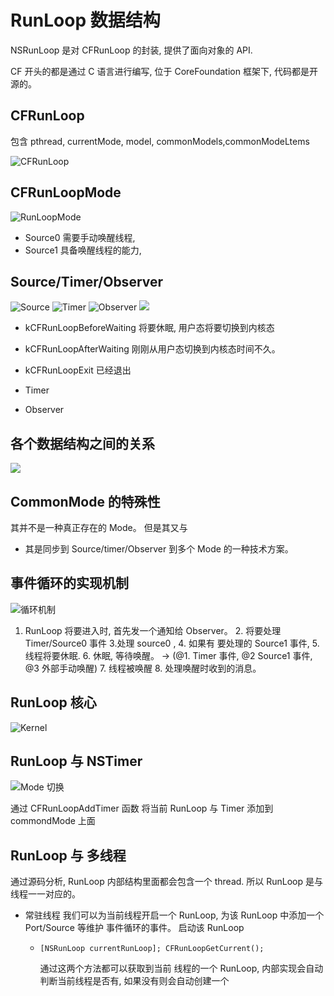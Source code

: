 # RunLoop 数据结构

 NSRunLoop 是对 CFRunLoop 的封装, 提供了面向对象的 API.
 
 CF 开头的都是通过 C 语言进行编写, 位于 CoreFoundation 框架下, 代码都是开源的。
## CFRunLoop

包含 pthread, currentMode, model, commonModels,commonModeLtems

![CFRunLoop](https://img.mukewang.com/szimg/5afa7a4a0001ceca19201080.jpg)
 
## CFRunLoopMode

![RunLoopMode](https://img.mukewang.com/szimg/5afab8710001698e19201080.jpg)

* Source0  需要手动唤醒线程, 
* Source1  具备唤醒线程的能力,

## Source/Timer/Observer


![Source](https://img.mukewang.com/szimg/5afab9d50001318a19201080.jpg)
![Timer](https://img.mukewang.com/szimg/5afaba630001ee2e19201080.jpg)
![Observer](https://img.mukewang.com/szimg/5afb8f320001234a19201080.jpg)
![](https://img.mukewang.com/szimg/5afb97a6000136e219201080.jpg)
* kCFRunLoopBeforeWaiting  将要休眠, 用户态将要切换到内核态
* kCFRunLoopAfterWaiting   刚刚从用户态切换到内核态时间不久。
* kCFRunLoopExit           已经退出

* Timer
* Observer 

## 各个数据结构之间的关系

![](https://img.mukewang.com/szimg/5afb97e00001140e19201080.jpg)


## CommonMode 的特殊性

其并不是一种真正存在的 Mode。 但是其又与 
* 其是同步到 Source/timer/Observer 到多个 Mode 的一种技术方案。


## 事件循环的实现机制

![循环机制](https://img.mukewang.com/szimg/5afbaeb80001029f19201080.jpg)

1. RunLoop 将要进入时, 首先发一个通知给 Observer。 2. 将要处理 Timer/Source0 事件 3.处理 source0 , 4. 如果有 要处理的 Source1 事件, 5. 线程将要休眠. 6. 休眠, 等待唤醒。 -> (@1. Timer 事件, @2 Source1 事件, @3 外部手动唤醒) 7. 线程被唤醒 8. 处理唤醒时收到的消息。
## RunLoop 核心

![Kernel](https://img.mukewang.com/szimg/5afbb6450001384319201080.jpg)

## RunLoop 与 NSTimer

![Mode 切换](https://img.mukewang.com/szimg/5afbbbad000110b819201080.jpg)

通过 CFRunLoopAddTimer 函数 将当前 RunLoop 与 Timer 添加到 commondMode 上面

## RunLoop 与 多线程

通过源码分析,  RunLoop 内部结构里面都会包含一个 thread.
所以 RunLoop 是与线程一一对应的。

* 常驻线程 
  我们可以为当前线程开启一个 RunLoop, 为该 RunLoop 中添加一个 Port/Source 等维护 事件循环的事件。
  启动该 RunLoop
  
  *     [NSRunLoop currentRunLoop]; CFRunLoopGetCurrent();  
    通过这两个方法都可以获取到当前 线程的一个 RunLoop, 内部实现会自动判断当前线程是否有, 如果没有则会自动创建一个 
   

 


